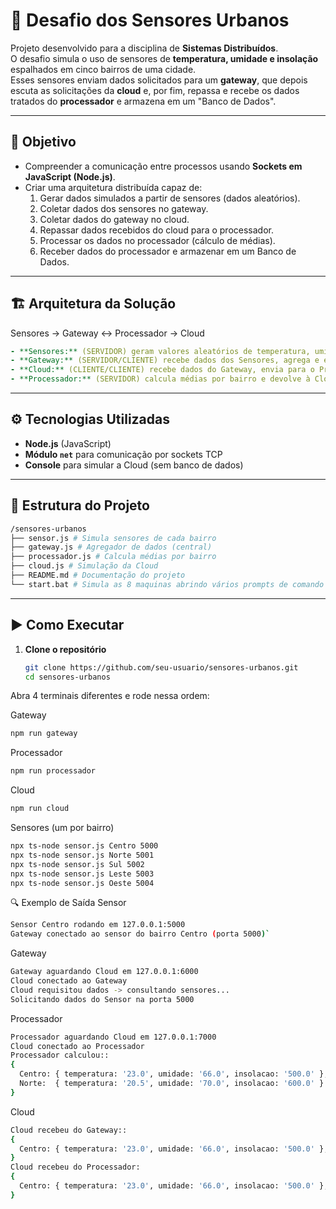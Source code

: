 # 🌆 Desafio dos Sensores Urbanos

Projeto desenvolvido para a disciplina de **Sistemas Distribuídos**.  
O desafio simula o uso de sensores de **temperatura, umidade e insolação** espalhados em cinco bairros de uma cidade.  
Esses sensores enviam dados solicitados para um **gateway**, que depois escuta as solicitações da **cloud** e, por fim, repassa e recebe os dados tratados do **processador** e armazena em um "Banco de Dados".

---

## 📌 Objetivo
- Compreender a comunicação entre processos usando **Sockets em JavaScript (Node.js)**.  
- Criar uma arquitetura distribuída capaz de:
  1. Gerar dados simulados a partir de sensores (dados aleatórios).  
  2. Coletar dados dos sensores no gateway.
  3. Coletar dados do gateway no cloud.
  4. Repassar dados recebidos do cloud para o processador.
  5. Processar os dados no processador (cálculo de médias).  
  6. Receber dados do processador e armazenar em um Banco de Dados.

---

## 🏗️ Arquitetura da Solução

Sensores → Gateway ↔ Processador → Cloud

```yaml
- **Sensores:** (SERVIDOR) geram valores aleatórios de temperatura, umidade e insolação.  
- **Gateway:** (SERVIDOR/CLIENTE) recebe dados dos Sensores, agrega e envia ao cloud quando solicitado.    
- **Cloud:** (CLIENTE/CLIENTE) recebe dados do Gateway, envia para o Processador, e recebe os dados tratados do processador
- **Processador:** (SERVIDOR) calcula médias por bairro e devolve à Cloud.
```

---

## ⚙️ Tecnologias Utilizadas
- **Node.js** (JavaScript)  
- **Módulo `net`** para comunicação por sockets TCP  
- **Console** para simular a Cloud (sem banco de dados)  

---

## 📂 Estrutura do Projeto

```bash
/sensores-urbanos
├── sensor.js # Simula sensores de cada bairro
├── gateway.js # Agregador de dados (central)
├── processador.js # Calcula médias por bairro
├── cloud.js # Simulação da Cloud
├── README.md # Documentação do projeto
└── start.bat # Simula as 8 maquinas abrindo vários prompts de comando (Por favor não se assuste 👻😂)
```

---

## ▶️ Como Executar

1. **Clone o repositório**  
   ```bash
   git clone https://github.com/seu-usuario/sensores-urbanos.git
   cd sensores-urbanos
   ```
Abra 4 terminais diferentes e rode nessa ordem:

Gateway

```bash
npm run gateway
```

Processador
```bash
npm run processador
```

Cloud
```bash
npm run cloud
```

Sensores (um por bairro)
```bash
npx ts-node sensor.js Centro 5000
npx ts-node sensor.js Norte 5001
npx ts-node sensor.js Sul 5002
npx ts-node sensor.js Leste 5003
npx ts-node sensor.js Oeste 5004
```

🔍 Exemplo de Saída
Sensor
```bash
Sensor Centro rodando em 127.0.0.1:5000
Gateway conectado ao sensor do bairro Centro (porta 5000)`
```

Gateway
```bash
Gateway aguardando Cloud em 127.0.0.1:6000
Cloud conectado ao Gateway
Cloud requisitou dados -> consultando sensores...
Solicitando dados do Sensor na porta 5000
```

Processador
```bash
Processador aguardando Cloud em 127.0.0.1:7000
Cloud conectado ao Processador
Processador calculou::
{
  Centro: { temperatura: '23.0', umidade: '66.0', insolacao: '500.0' },
  Norte:  { temperatura: '20.5', umidade: '70.0', insolacao: '600.0' }
}
```

Cloud
```bash
Cloud recebeu do Gateway::
{
  Centro: { temperatura: '23.0', umidade: '66.0', insolacao: '500.0' },
}
Cloud recebeu do Processador:
{
  Centro: { temperatura: '23.0', umidade: '66.0', insolacao: '500.0' },
}
```